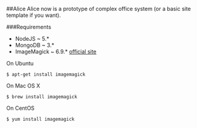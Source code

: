 ##Alice
Alice now is a prototype of complex office system (or a basic site template if you want).

###Requirements
- NodeJS ~ 5.*
- MongoDB ~ 3.*
- ImageMagick ~ 6.9.* [official site](http://www.imagemagick.org/script/binary-releases.php)

On Ubuntu
```
$ apt-get install imagemagick
```
On Mac OS X
```
$ brew install imagemagick
```
On CentOS
```
$ yum install imagemagick
```
